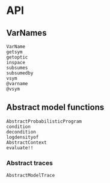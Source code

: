 # API

## VarNames

```@docs
VarName
getsym
getoptic
inspace
subsumes
subsumedby
vsym
@varname
@vsym
```

## Abstract model functions

```@docs
AbstractProbabilisticProgram
condition
decondition
logdensityof
AbstractContext
evaluate!!
```

### Abstract traces

```@docs
AbstractModelTrace
```
